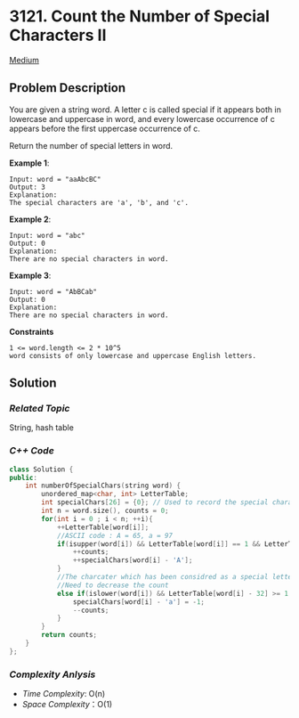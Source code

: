 # 3121. Count the Number of Special Characters II
[Medium]()

## Problem Description

You are given a string word. A letter c is called special if it appears both in lowercase and uppercase in word, and every lowercase occurrence of c appears before the first uppercase occurrence of c.

Return the number of special letters in word.


**Example 1**:
```
Input: word = "aaAbcBC"
Output: 3
Explanation:
The special characters are 'a', 'b', and 'c'.
```
**Example 2**:
```
Input: word = "abc"
Output: 0
Explanation:
There are no special characters in word.
```
**Example 3**:
```
Input: word = "AbBCab"
Output: 0
Explanation:
There are no special characters in word.
```

**Constraints**
```
1 <= word.length <= 2 * 10^5
word consists of only lowercase and uppercase English letters.
```

## Solution

### _Related Topic_
   String, hash table

### _C++ Code_
```cpp
class Solution {
public:
    int numberOfSpecialChars(string word) {
        unordered_map<char, int> LetterTable;
        int specialChars[26] = {0}; // Used to record the special characters
        int n = word.size(), counts = 0;
        for(int i = 0 ; i < n; ++i){
            ++LetterTable[word[i]];
            //ASCII code : A = 65, a = 97
            if(isupper(word[i]) && LetterTable[word[i]] == 1 && LetterTable.count(word[i] + 32) != 0 && specialChars[word[i] - 'A'] == 0){
                ++counts;
                ++specialChars[word[i] - 'A'];
            }
            //The charcater which has been considred as a special letter isn't a special letter.
            //Need to decrease the count
            else if(islower(word[i]) && LetterTable[word[i] - 32] >= 1 && specialChars[word[i] - 'a'] == 1){
                specialChars[word[i] - 'a'] = -1;
                --counts;
            }
        }
        return counts;
    }
};
```

### _Complexity Anlysis_
- _Time Complexity_: O(n)
- _Space Complexity_：O(1)
